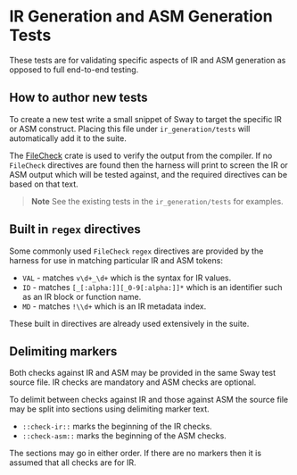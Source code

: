 # IR Generation and ASM Generation Tests

These tests are for validating specific aspects of IR and ASM generation as opposed to full end-to-end testing.

## How to author new tests

To create a new test write a small snippet of Sway to target the specific IR or ASM construct. Placing this file under `ir_generation/tests` will automatically add it to the suite.

The [FileCheck](https://docs.rs/filecheck/latest/filecheck/) crate is used to verify the output from the compiler.  If no `FileCheck` directives are found then the harness will print to screen the IR or ASM output which will be tested against, and the required directives can be based on that text.

> **Note**
> See the existing tests in the `ir_generation/tests` for examples.

## Built in `regex` directives

Some commonly used `FileCheck` `regex` directives are provided by the harness for use in matching particular IR and ASM tokens:

* `VAL` - matches `v\d+_\d+` which is the syntax for IR values.
* `ID` - matches `[_[:alpha:]][_0-9[:alpha:]]*` which is an identifier such as an IR block or function name.
* `MD` - matches `!\\d+` which is an IR metadata index.

These built in directives are already used extensively in the suite.

## Delimiting markers

Both checks against IR and ASM may be provided in the same Sway test source file.  IR checks are mandatory and ASM checks are optional.

To delimit between checks against IR and those against ASM the source file may be split into sections using delimiting marker text.

* `::check-ir::` marks the beginning of the IR checks.
* `::check-asm::` marks the beginning of the ASM checks.

The sections may go in either order.  If there are no markers then it is assumed that all checks are for IR.
